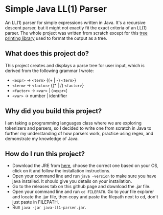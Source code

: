 # Simple Java LL(1) Parser
An LL(1) parser for simple expressions written in Java. It's a recursive descent parser, but it might not exactly fit the exact criteria of an LL(1) parser. The whole project was written from scratch except for this [tree printing library](https://github.com/davidsusu/tree-printer/tree/v3.2.1) used to format the output as a tree.

## What does this project do?
This project creates and displays a parse tree for user input, which is derived from the following grammar I wrote:

- `<expr>` → `<term>` {(+ | -) `<term>`}
- `<term>` → `<factor>` {(* | /) `<factor>`}
- `<factor>` → `<var>` | (`<expr>`)
- `<var>` → number | identifier

## Why did you build this project?
I am taking a programming languages class where we are exploring tokenizers and parsers, so I decided to write one from scratch in Java to further my understanding of how parsers work, practice using regex, and demonstrate my knowledge of Java.

## How do I run this project?
- Download the JRE from [here](https://www.java.com/en/download/), choose the correct one based on your OS, click on it and follow the installation instructions.
- Open your command line and run `java -version` to make sure you have java installed. It should give you details on your installation.
- Go to the releases tab on this github page and download the .jar file.
- Open your command line and run `cd FILEPATH`. Go to your file explorer and locate the .jar file, then copy and paste the filepath next to cd, don't just paste in FILEPATH.
- Run `java -jar java-ll1-parser.jar`.
